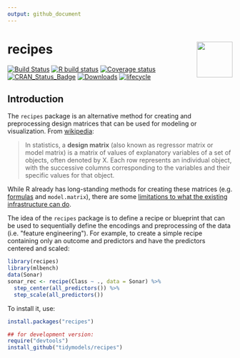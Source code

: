 ```yaml
---
output: github_document
---
```




# recipes <img src="man/figures/logo.png" align="right" height="80px"/> 

[![Build Status](https://travis-ci.org/tidymodels/recipes.svg?branch=master)](https://travis-ci.org/tidymodels/recipes)
[![R build status](https://github.com/tidymodels/recipes/workflows/R-CMD-check/badge.svg)](https://github.com/tidymodels/recipes)
[![Coverage status](https://codecov.io/gh/tidymodels/recipes/branch/master/graph/badge.svg)](https://codecov.io/github/tidymodels/recipes?branch=master)
[![CRAN_Status_Badge](http://www.r-pkg.org/badges/version/recipes)](http://cran.r-project.org/web/packages/recipes)
[![Downloads](http://cranlogs.r-pkg.org/badges/recipes)](http://cran.rstudio.com/package=recipes)
[![lifecycle](https://img.shields.io/badge/lifecycle-maturing-blue.svg)](https://www.tidyverse.org/lifecycle/#maturing)

## Introduction

The `recipes` package is an alternative method for creating and preprocessing design matrices that can be used for modeling or visualization. From [wikipedia](https://en.wikipedia.org/wiki/Design_matrix):

 > In statistics, a **design matrix** (also known as regressor matrix or model matrix) is a matrix of values of explanatory variables of a set of objects, often denoted by X. Each row represents an individual object, with the successive columns corresponding to the variables and their specific values for that object.

While R already has long-standing methods for creating these matrices (e.g. [formulas](https://rviews.rstudio.com/2017/02/01/the-r-formula-method-the-good-parts/) and `model.matrix`), there are some [limitations to what the existing infrastructure can do](https://rviews.rstudio.com/2017/03/01/the-r-formula-method-the-bad-parts/). 

The idea of the `recipes` package is to define a recipe or blueprint that can be used to sequentially define the encodings and preprocessing of the data (i.e. "feature engineering"). For example, to create a simple recipe containing only an outcome and predictors and have the predictors centered and scaled:


```r
library(recipes)
library(mlbench)
data(Sonar)
sonar_rec <- recipe(Class ~ ., data = Sonar) %>%
  step_center(all_predictors()) %>%
  step_scale(all_predictors())
```

To install it, use:

```r
install.packages("recipes")

## for development version:
require("devtools")
install_github("tidymodels/recipes")
```
